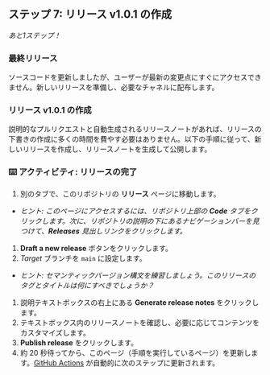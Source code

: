 <!--
<<< 作成者メモ: ステップ 7 >>>
前のステップを確認した上で、このステップを開始してください。
用語を定義し、docs.github.com へのリンクを設定します。
-->

## ステップ 7: リリース v1.0.1 の作成

_あと1ステップ！_

### 最終リリース

ソースコードを更新しましたが、ユーザーが最新の変更点にすぐにアクセスできません。新しいリリースを準備し、必要なチャネルに配布します。

### リリース v1.0.1 の作成

説明的なプルリクエストと自動生成されるリリースノートがあれば、リリースの下書きの作成に多くの時間を費やす必要はありません。以下の手順に従って、新しいリリースを作成し、リリースノートを生成して公開します。

### :keyboard: アクティビティ: リリースの完了

1. 別のタブで、このリポジトリの **リリース** ページに移動します。
- _ヒント: このページにアクセスするには、リポジトリ上部の **Code** タブをクリックします。次に、リポジトリの説明の下にあるナビゲーションバーを見つけて、**Releases** 見出しリンクをクリックします。_
1. **Draft a new release** ボタンをクリックします。
1. _Target_ ブランチを `main` に設定します。
- _ヒント: セマンティックバージョン構文を練習しましょう。このリリースのタグとタイトルは何にすべきでしょうか？_
1. 説明テキストボックスの右上にある **Generate release notes** をクリックします。
1. テキストボックス内のリリースノートを確認し、必要に応じてコンテンツをカスタマイズします。
1. **Publish release** をクリックします。
1. 約 20 秒待ってから、このページ（手順を実行しているページ）を更新します。[GitHub Actions](https://docs.github.com/en/actions) が自動的に次のステップに更新されます。